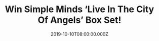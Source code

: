 ---
campaign-uuid: "c-bacf2324-c10e-49ff-81f3-a0ec96591cb0"
type: "Competition"
category: "Music"
date: "2019-10-10T08:00:00.000Z"
end-date: "2019-11-10T23:59:00.000Z"
disable-form: false
is_promoted: false
has_entry_page: true
title: "Win Simple Minds ‘Live In The City Of Angels’ Box Set!"
competition-description: "<p>'Live In the City of Angels' is Simple Minds brand new\
  \ album. A 40-track live album, recorded on the band's last tour. In a career spanning\
  \ four decades, the set includes tracks, new and old, from 1980's: 'Empires and\
  \ Dance', right through to 2018's: 'Walk Between Worlds’.</p>\n<p>We are giving\
  \ away a copy to one lucky member. Click below for a chance to win.</p>\n"
hero-header: "Win Simple Minds ‘Live In The City Of Angels’ Box Set!"
terms-confirmation: "N/A"
banner-img: "https://assets.expresslyapp.com/asset-9d2cdaca-ca07-4e81-ad13-b0b94bf0ee48.jpg"
logo-left-href: "aaa.nme.com"
logo-left-image: "https://assets.expresslyapp.com/asset-c6557543-19c1-4c04-aaf0-1d0724ffd77c.jpg"
logo-left-title: "NME AAA"
bg-image-hero: "https://assets.expresslyapp.com/asset-189292b6-b8d5-498f-b8b9-da570589a955.jpg"
bg-image-first: "https://assets.expresslyapp.com/asset-c7b74fee-6ea4-40c7-956e-a8ac7adcaed6.jpg"
section1-content: "<p>'Live In the City of Angels' is a 40-track live album, recorded\
  \ on the band's most recent North American tour where they took in 31 cities on\
  \ a coast-to-coast excursion. In a career spanning four decades, the set includes\
  \ tracks, new and old, from 1980's: 'Empires and Dance', right through to 2018's:\
  \ 'Walk Between Worlds'.</p>\n<p>If you are their biggest fan, think no more and\
  \ enter below for a chance to win it now!</p>\n<p>Good luck!</p>\n"
entry-title: "Win Simple Minds ‘Live In The City Of Angels’ Box Set!"
entry-content: "<p>Enter the draw to win Simple Minds ‘Live In The City Of Angels’\
  \ Box Set by completing the form below before 23:59 on the 10th of November 2019.</p>\n"
has-winner: true
winner-title: "CONGRATULATIONS to James K. Simple Minds ‘Live In The City Of Angels’\
  \ Box Set!"
winner-banner: "https://assets.expresslyapp.com/asset-51aa2aa4-0c91-4ab2-a481-4c4f103e5ffc.jpg"
prize-description: "Simple Minds ‘Live In The City Of Angels’ Box Set"
special-conditions: "Multiple entries are allowed up to one every day.\r\n\r\nThis\
  \ competition is also available on: http://club.expressly.io/competitons/simple-minds-live-angels-box-set"
country-restrictions:
- "GB"
---